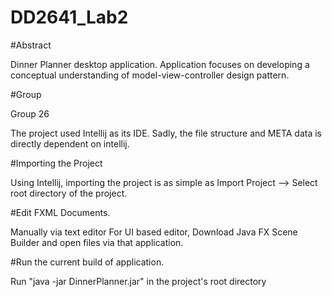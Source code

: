 DD2641_Lab2
===========

#Abstract

Dinner Planner desktop application.  Application focuses on developing a conceptual understanding of model-view-controller
design pattern.

#Group

Group 26

The project used Intellij as its IDE.  Sadly, the file structure and META data is directly dependent on intellij.  

#Importing the Project

Using Intellij, importing the project is as simple as Import Project --> Select root directory of the project.  

#Edit FXML Documents.

Manually via text editor
For UI based editor, Download Java FX Scene Builder and open files via that application.

#Run the current build of application.

Run "java -jar DinnerPlanner.jar" in the project's root directory


